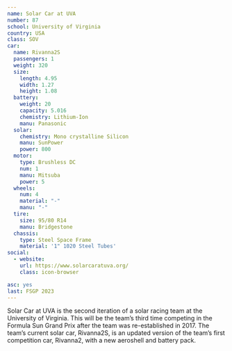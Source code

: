 ```yaml
---
name: Solar Car at UVA
number: 87
school: University of Virginia
country: USA
class: SOV
car: 
  name: Rivanna2S
  passengers: 1
  weight: 320
  size:
    length: 4.95
    width: 1.27
    height: 1.08
  battery: 
    weight: 20
    capacity: 5.016
    chemistry: Lithium-Ion
    manu: Panasonic
  solar: 
    chemistry: Mono crystalline Silicon
    manu: SunPower
    power: 800
  motor: 
    type: Brushless DC
    num: 1
    manu: Mitsuba
    power: 5
  wheels: 
    num: 4
    material: "-"
    manu: "-"
  tire:
    size: 95/80 R14
    manu: Bridgestone
  chassis: 
    type: Steel Space Frame
    material: '1" 1020 Steel Tubes'
social: 
  - website: 
    url: https://www.solarcaratuva.org/
    class: icon-browser

asc: yes
last: FSGP 2023
---
```

Solar Car at UVA is the second iteration of a solar racing team at the University of Virginia. This will be the team’s third time competing in the Formula Sun Grand Prix after the team was re-established in 2017. The team’s current solar car, Rivanna2S, is an updated version of the team’s first competition car, Rivanna2, with a new aeroshell and battery pack.